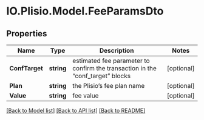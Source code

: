 # IO.Plisio.Model.FeeParamsDto
## Properties

Name | Type | Description | Notes
------------ | ------------- | ------------- | -------------
**ConfTarget** | **string** | estimated fee parameter to confirm the transaction in the “conf_target” blocks | [optional] 
**Plan** | **string** | the Plisio’s fee plan name | [optional] 
**Value** | **string** | fee value | [optional] 

[[Back to Model list]](../README.md#documentation-for-models) [[Back to API list]](../README.md#documentation-for-api-endpoints) [[Back to README]](../README.md)

